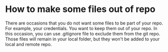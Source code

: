 # How to make some files out of repo

There are occasions that you do not want some files to be part of your repo. For example, your credentials. You want to keep them out of your repo. In this occasion, you can use .gitignore file to exclude them from the git repo. Those files will remain in your local folder, but they won't be added to your local and remote repo. 
